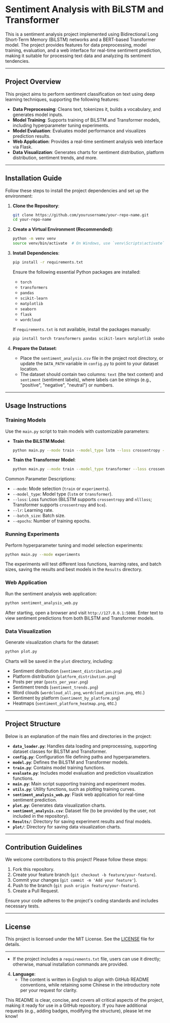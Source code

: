 # Sentiment Analysis with BiLSTM and Transformer

This is a sentiment analysis project implemented using Bidirectional Long Short-Term Memory (BiLSTM) networks and a BERT-based Transformer model. The project provides features for data preprocessing, model training, evaluation, and a web interface for real-time sentiment prediction, making it suitable for processing text data and analyzing its sentiment tendencies.

---

## Project Overview

This project aims to perform sentiment classification on text using deep learning techniques, supporting the following features:

- **Data Preprocessing**: Cleans text, tokenizes it, builds a vocabulary, and generates model inputs.
- **Model Training**: Supports training of BiLSTM and Transformer models, including hyperparameter tuning experiments.
- **Model Evaluation**: Evaluates model performance and visualizes prediction results.
- **Web Application**: Provides a real-time sentiment analysis web interface via Flask.
- **Data Visualization**: Generates charts for sentiment distribution, platform distribution, sentiment trends, and more.

---

## Installation Guide

Follow these steps to install the project dependencies and set up the environment:

1. **Clone the Repository**:
   ```bash
   git clone https://github.com/yourusername/your-repo-name.git
   cd your-repo-name
   ```

2. **Create a Virtual Environment (Recommended)**:
   ```bash
   python -m venv venv
   source venv/bin/activate  # On Windows, use `venv\Scripts\activate`
   ```

3. **Install Dependencies**:
   ```bash
   pip install -r requirements.txt
   ```

   Ensure the following essential Python packages are installed:
   - `torch`
   - `transformers`
   - `pandas`
   - `scikit-learn`
   - `matplotlib`
   - `seaborn`
   - `flask`
   - `wordcloud`

   If `requirements.txt` is not available, install the packages manually:
   ```bash
   pip install torch transformers pandas scikit-learn matplotlib seaborn flask wordcloud
   ```

4. **Prepare the Dataset**:
   - Place the `sentiment_analysis.csv` file in the project root directory, or update the `DATA_PATH` variable in `config.py` to point to your dataset location.
   - The dataset should contain two columns: `text` (the text content) and `sentiment` (sentiment labels), where labels can be strings (e.g., "positive", "negative", "neutral") or numbers.

---

## Usage Instructions

### Training Models

Use the `main.py` script to train models with customizable parameters:

- **Train the BiLSTM Model**:
  ```bash
  python main.py --mode train --model_type lstm --loss crossentropy --lr 0.001 --batch_size 16 --epochs 10
  ```

- **Train the Transformer Model**:
  ```bash
  python main.py --mode train --model_type transformer --loss crossentropy --lr 0.0001 --batch_size 8 --epochs 5
  ```

Common Parameter Descriptions:
- `--mode`: Mode selection (`train` or `experiments`).
- `--model_type`: Model type (`lstm` or `transformer`).
- `--loss`: Loss function (BiLSTM supports `crossentropy` and `nllloss`; Transformer supports `crossentropy` and `bce`).
- `--lr`: Learning rate.
- `--batch_size`: Batch size.
- `--epochs`: Number of training epochs.

### Running Experiments

Perform hyperparameter tuning and model selection experiments:

```bash
python main.py --mode experiments
```

The experiments will test different loss functions, learning rates, and batch sizes, saving the results and best models in the `Results` directory.

### Web Application

Run the sentiment analysis web application:

```bash
python sentiment_analysis_web.py
```

After starting, open a browser and visit `http://127.0.0.1:5000`. Enter text to view sentiment predictions from both BiLSTM and Transformer models.

### Data Visualization

Generate visualization charts for the dataset:

```bash
python plot.py
```

Charts will be saved in the `plot` directory, including:
- Sentiment distribution (`sentiment_distribution.png`)
- Platform distribution (`platform_distribution.png`)
- Posts per year (`posts_per_year.png`)
- Sentiment trends (`sentiment_trends.png`)
- Word clouds (`wordcloud_all.png`, `wordcloud_positive.png`, etc.)
- Sentiment by platform (`sentiment_by_platform.png`)
- Heatmaps (`sentiment_platform_heatmap.png`, etc.)

---

## Project Structure

Below is an explanation of the main files and directories in the project:

- **`data_loader.py`**: Handles data loading and preprocessing, supporting dataset classes for BiLSTM and Transformer.
- **`config.py`**: Configuration file defining paths and hyperparameters.
- **`model.py`**: Defines the BiLSTM and Transformer models.
- **`train.py`**: Contains model training functions.
- **`evaluate.py`**: Includes model evaluation and prediction visualization functions.
- **`main.py`**: Main script supporting training and experiment modes.
- **`utils.py`**: Utility functions, such as plotting training curves.
- **`sentiment_analysis_web.py`**: Flask web application for real-time sentiment prediction.
- **`plot.py`**: Generates data visualization charts.
- **`sentiment_analysis.csv`**: Dataset file (to be provided by the user, not included in the repository).
- **`Results/`**: Directory for saving experiment results and final models.
- **`plot/`**: Directory for saving data visualization charts.

---

## Contribution Guidelines

We welcome contributions to this project! Please follow these steps:
1. Fork this repository.
2. Create your feature branch (`git checkout -b feature/your-feature`).
3. Commit your changes (`git commit -m 'Add your feature'`).
4. Push to the branch (`git push origin feature/your-feature`).
5. Create a Pull Request.

Ensure your code adheres to the project's coding standards and includes necessary tests.

---

## License

This project is licensed under the MIT License. See the [LICENSE](LICENSE) file for details.

---

   - If the project includes a `requirements.txt` file, users can use it directly; otherwise, manual installation commands are provided.

4. **Language**:
   - The content is written in English to align with GitHub README conventions, while retaining some Chinese in the introductory note per your request for clarity.

This README is clear, concise, and covers all critical aspects of the project, making it ready for use in a GitHub repository. If you have additional requests (e.g., adding badges, modifying the structure), please let me know!
